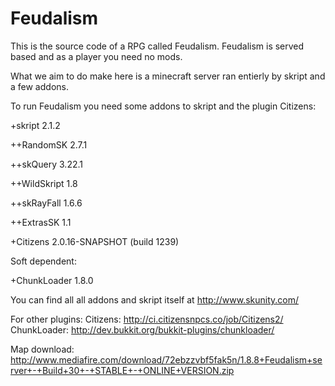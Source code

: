 Feudalism
=========

This is the source code of a RPG called Feudalism. Feudalism is served based and as a player you need no mods. 

What we aim to do make here is a minecraft server ran entierly by skript and a few addons.

To run Feudalism you need some addons to skript and the plugin Citizens:

+skript 2.1.2

++RandomSK 2.7.1

++skQuery 3.22.1

++WildSkript 1.8

++skRayFall 1.6.6

++ExtrasSK 1.1


+Citizens 2.0.16-SNAPSHOT (build 1239)

Soft dependent:

+ChunkLoader 1.8.0

You can find all all addons and skript itself at http://www.skunity.com/

For other plugins:
Citizens: http://ci.citizensnpcs.co/job/Citizens2/
ChunkLoader: http://dev.bukkit.org/bukkit-plugins/chunkloader/

Map download:
http://www.mediafire.com/download/72ebzzvbf5fak5n/1.8.8+Feudalism+server+-+Build+30+-+STABLE+-+ONLINE+VERSION.zip

